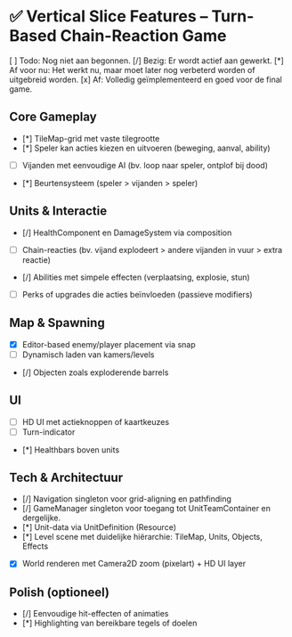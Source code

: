 # ✅ Vertical Slice Features – Turn-Based Chain-Reaction Game

[ ] Todo: Nog niet aan begonnen.
[/] Bezig: Er wordt actief aan gewerkt.
[*] Af voor nu: Het werkt nu, maar moet later nog verbeterd worden of uitgebreid worden.
[x] Af: Volledig geïmplementeerd en goed voor de final game.

## Core Gameplay

- [*] TileMap-grid met vaste tilegrootte
- [*] Speler kan acties kiezen en uitvoeren (beweging, aanval, ability)
- [ ] Vijanden met eenvoudige AI (bv. loop naar speler, ontplof bij dood)
- [*] Beurtensysteem (speler > vijanden > speler)

## Units & Interactie

- [/] HealthComponent en DamageSystem via composition
- [ ] Chain-reacties (bv. vijand explodeert > andere vijanden in vuur > extra reactie)
- [/] Abilities met simpele effecten (verplaatsing, explosie, stun)
- [ ] Perks of upgrades die acties beïnvloeden (passieve modifiers)

## Map & Spawning

- [x] Editor-based enemy/player placement via snap
- [ ] Dynamisch laden van kamers/levels
- [/] Objecten zoals exploderende barrels

## UI

- [ ] HD UI met actieknoppen of kaartkeuzes
- [ ] Turn-indicator
- [*] Healthbars boven units

## Tech & Architectuur

- [/] Navigation singleton voor grid-aligning en pathfinding
- [/] GameManager singleton voor toegang tot UnitTeamContainer en dergelijke.
- [*] Unit-data via UnitDefinition (Resource)
- [*] Level scene met duidelijke hiërarchie: TileMap, Units, Objects, Effects
- [x] World renderen met Camera2D zoom (pixelart) + HD UI layer

## Polish (optioneel)

- [/] Eenvoudige hit-effecten of animaties
- [*] Highlighting van bereikbare tegels of doelen
